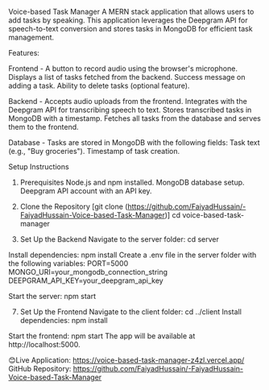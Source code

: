 Voice-based Task Manager
A MERN stack application that allows users to add tasks by speaking. This application leverages the Deepgram API for speech-to-text conversion and stores tasks in MongoDB for efficient task management.

Features:

Frontend - 
A button to record audio using the browser's microphone.
Displays a list of tasks fetched from the backend.
Success message on adding a task.
Ability to delete tasks (optional feature).

Backend - 
Accepts audio uploads from the frontend.
Integrates with the Deepgram API for transcribing speech to text.
Stores transcribed tasks in MongoDB with a timestamp.
Fetches all tasks from the database and serves them to the frontend.

Database - 
Tasks are stored in MongoDB with the following fields:
Task text (e.g., "Buy groceries").
Timestamp of task creation.

Setup Instructions
1. Prerequisites
Node.js and npm installed.
MongoDB database setup.
Deepgram API account with an API key.

3. Clone the Repository
[git clone (https://github.com/FaiyadHussain/-FaiyadHussain-Voice-based-Task-Manager)]
cd voice-based-task-manager

5. Set Up the Backend
Navigate to the server folder:
cd server

Install dependencies:
npm install
Create a .env file in the server folder with the following variables:
PORT=5000
MONGO_URI=your_mongodb_connection_string
DEEPGRAM_API_KEY=your_deepgram_api_key

Start the server:
npm start

7. Set Up the Frontend
Navigate to the client folder:
cd ../client
Install dependencies:
npm install

Start the frontend:
npm start
The app will be available at http://localhost:5000.

😊Live Application: https://voice-based-task-manager-z4zl.vercel.app/
GitHub Repository: https://github.com/FaiyadHussain/-FaiyadHussain-Voice-based-Task-Manager
